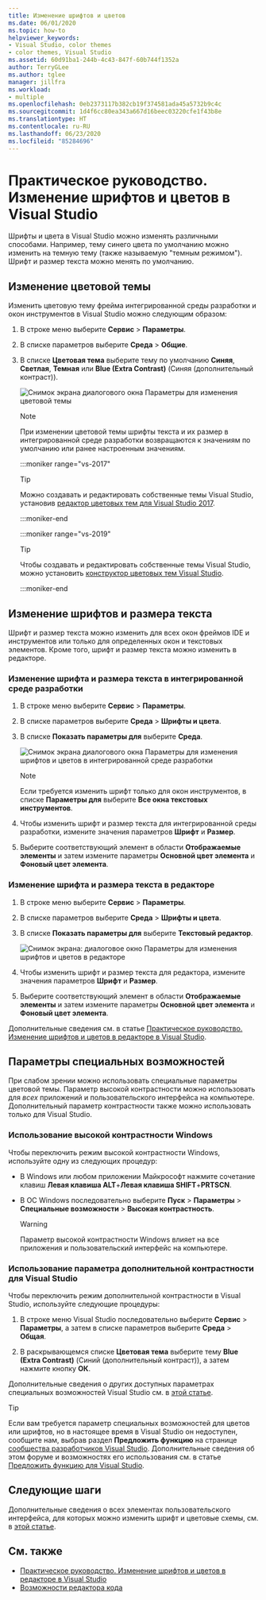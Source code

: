 ```yaml
---
title: Изменение шрифтов и цветов
ms.date: 06/01/2020
ms.topic: how-to
helpviewer_keywords:
- Visual Studio, color themes
- color themes, Visual Studio
ms.assetid: 60d91ba1-244b-4c43-847f-60b744f1352a
author: TerryGLee
ms.author: tglee
manager: jillfra
ms.workload:
- multiple
ms.openlocfilehash: 0eb2373117b382cb19f374581ada45a5732b9c4c
ms.sourcegitcommit: 1d4f6cc80ea343a667d16beec03220cfe1f43b8e
ms.translationtype: HT
ms.contentlocale: ru-RU
ms.lasthandoff: 06/23/2020
ms.locfileid: "85284696"
---
```

# <a name="how-to-change-fonts-and-colors-in-visual-studio"></a>Практическое руководство. Изменение шрифтов и цветов в Visual Studio

Шрифты и цвета в Visual Studio можно изменять различными способами. Например, тему синего цвета по умолчанию можно изменить на темную тему (также называемую "темным режимом"). Шрифт и размер текста можно менять по умолчанию.

## <a name="change-the-color-theme"></a>Изменение цветовой темы

Изменить цветовую тему фрейма интегрированной среды разработки и окон инструментов в Visual Studio можно следующим образом:

1. В строке меню выберите **Сервис** > **Параметры**.

1. В списке параметров выберите **Среда** > **Общие**.

1. В списке **Цветовая тема** выберите тему по умолчанию **Синяя**, **Светлая**, **Темная** или **Blue (Extra Contrast)** (Синяя (дополнительный контраст)).

   ![Снимок экрана диалогового окна Параметры для изменения цветовой темы](media/fonts-colors-theme.png "Снимок экрана диалогового окна Параметры для изменения цветовой темы")

    > [!NOTE]
    > При изменении цветовой темы шрифты текста и их размер в интегрированной среде разработки возвращаются к значениям по умолчанию или ранее настроенным значениям.

    :::moniker range="vs-2017"

    > [!TIP]
    > Можно создавать и редактировать собственные темы Visual Studio, установив [редактор цветовых тем для Visual Studio 2017](https://marketplace.visualstudio.com/items?itemName=VisualStudioPlatformTeam.VisualStudio2017ColorThemeEditor).

    :::moniker-end

    :::moniker range="vs-2019"

    > [!TIP]
    > Чтобы создавать и редактировать собственные темы Visual Studio, можно установить [конструктор цветовых тем Visual Studio](https://marketplace.visualstudio.com/items?itemName=ms-madsk.ColorThemeDesigner).

    :::moniker-end

## <a name="change-fonts-and-text-size"></a>Изменение шрифтов и размера текста

Шрифт и размер текста можно изменить для всех окон фреймов IDE и инструментов или только для определенных окон и текстовых элементов. Кроме того, шрифт и размер текста можно изменить в редакторе.

### <a name="to-change-the-font-and-text-size-in-the-ide"></a>Изменение шрифта и размера текста в интегрированной среде разработки

1. В строке меню выберите **Сервис** > **Параметры**.

1. В списке параметров выберите **Среда** > **Шрифты и цвета**.

1. В списке **Показать параметры для** выберите **Среда**.

   ![Снимок экрана диалогового окна Параметры для изменения шрифтов и цветов в интегрированной среде разработки](media/fonts-colors-environment.png "Снимок экрана диалогового окна Параметры для изменения шрифтов и цветов в интегрированной среде разработки")

    > [!NOTE]
    > Если требуется изменить шрифт только для окон инструментов, в списке **Параметры для** выберите **Все окна текстовых инструментов**.

1. Чтобы изменить шрифт и размер текста для интегрированной среды разработки, измените значения параметров **Шрифт** и **Размер**.

1. Выберите соответствующий элемент в области **Отображаемые элементы** и затем измените параметры **Основной цвет элемента** и **Фоновый цвет элемента**.

### <a name="to-change-the-font-and-text-size-in-the-editor"></a>Изменение шрифта и размера текста в редакторе

1. В строке меню выберите **Сервис** > **Параметры**.

1. В списке параметров выберите **Среда** > **Шрифты и цвета**.

1. В списке **Показать параметры для** выберите **Текстовый редактор**.

   ![Снимок экрана: диалоговое окно Параметры для изменения шрифтов и цветов в редакторе](media/fonts-colors-text-editor.png "Снимок экрана: диалоговое окно Параметры для изменения шрифтов и цветов в редакторе")

1. Чтобы изменить шрифт и размер текста для редактора, измените значения параметров **Шрифт** и **Размер**.

1. Выберите соответствующий элемент в области **Отображаемые элементы** и затем измените параметры **Основной цвет элемента** и **Фоновый цвет элемента**.

Дополнительные сведения см. в статье [Практическое руководство. Изменение шрифтов и цветов в редакторе в Visual Studio](../ide/reference/how-to-change-fonts-and-colors-in-the-editor.md).

## <a name="accessibility-options"></a>Параметры специальных возможностей

При слабом зрении можно использовать специальные параметры цветовой темы. Параметр высокой контрастности можно использовать для *всех* приложений и пользовательского интерфейса на компьютере. Дополнительный параметр контрастности также можно использовать только для Visual Studio.

### <a name="use-windows-high-contrast"></a>Использование высокой контрастности Windows

Чтобы переключить режим высокой контрастности Windows, используйте одну из следующих процедур:

- В Windows или любом приложении Майкрософт нажмите сочетание клавиш **Левая клавиша ALT**+**Левая клавиша SHIFT**+**PRTSCN**.

- В ОС Windows последовательно выберите **Пуск** > **Параметры** > **Специальные возможности** > **Высокая контрастность**.

    > [!WARNING]
    > Параметр высокой контрастности Windows влияет на все приложения и пользовательский интерфейс на компьютере.

### <a name="use-visual-studio-extra-contrast"></a>Использование параметра дополнительной контрастности для Visual Studio

Чтобы переключить режим дополнительной контрастности в Visual Studio, используйте следующие процедуры:

1. В строке меню Visual Studio последовательно выберите **Сервис** > **Параметры**, а затем в списке параметров выберите **Среда** > **Общая**.

1. В раскрывающемся списке **Цветовая тема** выберите тему **Blue (Extra Contrast)** (Синий (дополнительный контраст)), а затем нажмите кнопку **ОК**.

Дополнительные сведения о других доступных параметрах специальных возможностей Visual Studio см. в [этой статье](../ide/reference/accessibility-features-of-visual-studio.md).

> [!TIP]
> Если вам требуется параметр специальных возможностей для цветов или шрифтов, но в настоящее время в Visual Studio он недоступен, сообщите нам, выбрав раздел **Предложить функцию** на странице [сообщества разработчиков Visual Studio](https://developercommunity.visualstudio.com/). Дополнительные сведения об этом форуме и возможностях его использования см. в статье [Предложить функцию для Visual Studio](../ide/suggest-a-feature.md).

## <a name="next-steps"></a>Следующие шаги

Дополнительные сведения о всех элементах пользовательского интерфейса, для которых можно изменить шрифт и цветовые схемы, см. в [этой статье](../ide/reference/fonts-and-colors-environment-options-dialog-box.md).

## <a name="see-also"></a>См. также

- [Практическое руководство. Изменение шрифтов и цветов в редакторе в Visual Studio](../ide/reference/how-to-change-fonts-and-colors-in-the-editor.md)
- [Возможности редактора кода](../ide/writing-code-in-the-code-and-text-editor.md)